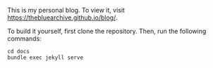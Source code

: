 This is my personal blog. To view it, visit https://thebluearchive.github.io/blog/.

To build it yourself, first clone the repository. Then, run the following commands:

```
cd docs
bundle exec jekyll serve
```
